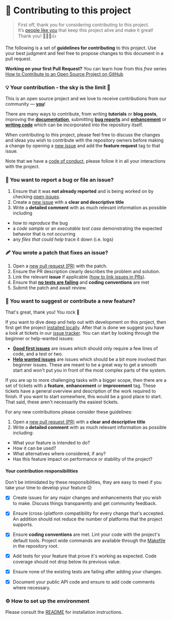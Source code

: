 # 💁 Contributing to this project


> First off, thank you for considering contributing to this project.   
> It’s [people like you][ref-contributors] that keep this project alive and make it great!  
> Thank you! 🙏💜🎉👍

The following is a set of **guidelines for contributing** to this project. 
Use your best judgment and feel free to propose changes to this document in a pull request.

**Working on your first Pull Request?** You can learn how from this *free* series [How to Contribute to an Open Source Project on GitHub](https://egghead.io/courses/how-to-contribute-to-an-open-source-project-on-github)

### 💡 Your contribution - the sky is the limit 🌈

This is an open source project and we love to receive contributions from our community — [**you**][ref-contributors]!   

There are many ways to contribute, from writing __tutorials__ or __blog posts__, improving the [__documentation__][ref-documentation], submitting [__bug reports__][ref-issues-new] and [__enhancement__][ref-pull-request-new] or 
[__writing code__][ref-pull-request-new] which can be incorporated into the repository itself.

When contributing to this project, please feel free to discuss the changes and ideas you wish to contribute with the repository owners before making a change by opening a [new issue][ref-issues-new] and add the **feature request** tag to that issue.

Note that we have a [code of conduct][ref-code-of-conduct], please follow it in all your interactions with the project.

### 🐞 You want to report a bug or file an issue?

1. Ensure that it was **not already reported** and is being worked on by checking [open issues][ref-issues].
2. Create a [new issue][ref-issues-new] with a **clear and descriptive title**
3. Write a **detailed comment** with as much relevant information as possible including
 - *how to reproduce* the bug 
 - a *code sample* or an *executable test case* demonstrating the expected behavior that is not occurring
 - any *files that could help* trace it down (i.e. logs)
  
### 🩹 You wrote a patch that fixes an issue?

1. Open a [new pull request (PR)][ref-pull-request-new] with the patch.
2. Ensure the PR description clearly describes the problem and solution. 
3. Link the relevant **issue** if applicable ([how to link issues in PRs][ref-pull-request-how-to]).
4. Ensure that [**no tests are failing**][ref-gh-actions] and **coding conventions** are met
5. Submit the patch and await review.

### 🎁 You want to suggest or contribute a new feature?

That's great, thank you! You rock 🤘 

If you want to dive deep and help out with development on this project, then first get the project [installed locally][ref-readme]. 
After that is done we suggest you have a look at tickets in our [issue tracker][ref-issues]. 
You can start by looking through the beginner or help-wanted issues: 
 - [__Good first issues__][ref-issues-first] are issues which should only require a few lines of code, and a test or two. 
 - [__Help wanted issues__][ref-issues-help] are issues which should be a bit more involved than beginner issues. 
These are meant to be a great way to get a smooth start and won't put you in front of the most complex parts of the system.

If you are up to more challenging tasks with a bigger scope, then there are a set of tickets with a __feature__, __enhancement__ or __improvement__ tag. 
These tickets have a general overview and description of the work required to finish. 
If you want to start somewhere, this would be a good place to start. 
That said, these aren't necessarily the easiest tickets. 

For any new contributions please consider these guidelines:

1. Open a [new pull request (PR)][ref-pull-request-new] with a **clear and descriptive title**
2. Write a **detailed comment** with as much relevant information as possible including:
 - What your feature is intended to do?
 - How it can be used?
 - What alternatives where considered, if any?
 - Has this feature impact on performance or stability of the project?

#### Your contribution responsibilities

Don't be intimidated by these responsibilities, they are easy to meet if you take your time to develop your feature 😌

- [x] Create issues for any major changes and enhancements that you wish to make. Discuss things transparently and get community feedback.
- [x] Ensure (cross-)platform compatibility for every change that's accepted. An addition should not reduce the number of platforms that the project supports.
- [x] Ensure **coding conventions** are met. Lint your code with the project's default tools. Project wide commands are available through the [Makefile][ref-makefile] in the repository root.
- [x] Add tests for your feature that prove it's working as expected. Code coverage should not drop below its previous value.
- [x] Ensure none of the existing tests are failing after adding your changes.
- [x] Document your public API code and ensure to add code comments where necessary.


### ⚙️ How to set up the environment

Please consult the [README][ref-readme] for installation instructions.

<!-- REFERENCES -->

[ref-code-of-conduct]: t.b.d.
[ref-contributors]: https://github.com/fireblade-engine/ecs/graphs/contributors
[ref-documentation]: https://github.com/fireblade-engine/ecs/wiki
[ref-gh-actions]: https://github.com/fireblade-engine/ecs/actions
[ref-issues-first]: https://github.com/fireblade-engine/ecs/issues?q=is%3Aopen+is%3Aissue+label%3A"good+first+issue"
[ref-issues-help]: https://github.com/fireblade-engine/ecs/issues?q=is%3Aopen+is%3Aissue+label%3A"help+wanted"
[ref-issues-new]: https://github.com/fireblade-engine/ecs/issues/new/choose
[ref-issues]: https://github.com/fireblade-engine/ecs/issues
[ref-pull-request-how-to]: https://docs.github.com/en/github/writing-on-github/autolinked-references-and-urls
[ref-pull-request-new]: https://github.com/fireblade-engine/ecs/compare
[ref-readme]: https://github.com/fireblade-engine/ecs/blob/master/README.md
[ref-makefile]: https://github.com/fireblade-engine/ecs/blob/master/Makefile
